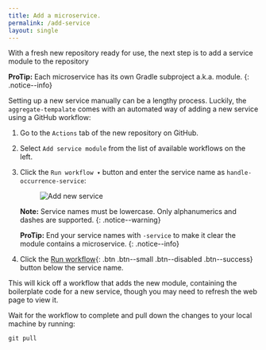 ```yaml
---
title: Add a microservice.
permalink: /add-service
layout: single
---
```


With a fresh new repository ready for use, the next step is to add a service module to the repository 

**ProTip:** Each microservice has its own Gradle subproject a.k.a. module.
{: .notice--info}

Setting up a new service manually can be a lengthy process. 
Luckily, the `aggregate-tempalate` comes with an automated way of adding a new service using a GitHub workflow:

1. Go to the `Actions` tab of the new repository on GitHub.
2. Select `Add service module` from the list of available workflows on the left.
3. Click the `Run workflow ▾` button and enter the service name as `handle-occurrence-service`: 
   <figure>
     <img src="{{ '/assets/images/creek-add-service.png' | relative_url }}" alt="Add new service">
   </figure>

   **Note:** Service names must be lowercase. Only alphanumerics and dashes are supported.
   {: .notice--warning}

   **ProTip:** End your service names with `-service` to make it clear the module contains a microservice.
   {: .notice--info}
4. Click the [Run workflow](){: .btn .btn--small .btn--disabled .btn--success} button below the service name.

This will kick off a workflow that adds the new module, containing the boilerplate code for a new service,
though you may need to refresh the web page to view it. 

Wait for the workflow to complete and pull down the changes to your local machine by running:

```shell
git pull
```
